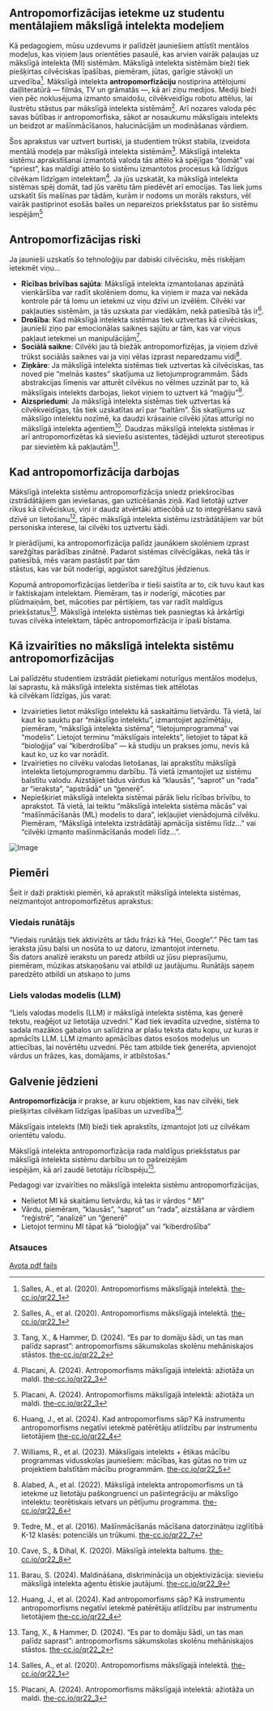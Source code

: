## Antropomorfizācijas ietekme uz studentu mentālajiem mākslīgā intelekta modeļiem

Kā pedagogiem, mūsu uzdevums ir palīdzēt jauniešiem attīstīt mentālos modeļus, kas viņiem ļaus orientēties pasaulē, kas arvien vairāk paļaujas uz mākslīgā intelekta (MI) sistēmām. Mākslīgā intelekta sistēmām bieži tiek piešķirtas cilvēciskas īpašības, piemēram, jūtas, garīgie stāvokļi un uzvedība[^1]. Mākslīgā intelekta **antropomorfizāciju** nostiprina attēlojumi daiļliteratūrā — filmās, TV un grāmatās —, kā arī ziņu medijos. Mediji bieži vien pēc noklusējuma izmanto smaidošu, cilvēkveidīgu robotu attēlus, lai ilustrētu stāstus par mākslīgā intelekta sistēmām[^1]. Arī nozares valoda pēc savas būtības ir antropomorfiska, sākot ar nosaukumu mākslīgais intelekts un beidzot ar mašīnmācīšanos, halucinācijām un modināšanas vārdiem.

Šos aprakstus var uztvert burtiski, ja studentiem trūkst stabila, izveidota mentālā modeļa par mākslīgā intelekta sistēmām[^2]. Mākslīgā intelekta sistēmu aprakstīšanai izmantotā valoda tās attēlo kā spējīgas “domāt” vai “spriest”, kas maldīgi attēlo šo sistēmu izmantotos procesus kā līdzīgus cilvēkam līdzīgam intelektam[^3]. Ja jūs uzskatāt, ka mākslīgā intelekta sistēmas spēj domāt, tad jūs varētu tām piedēvēt arī emocijas. Tas liek jums uzskatīt šīs mašīnas par tādām, kurām ir nodoms un morāls raksturs, vēl vairāk pastiprinot esošās bailes un nepareizos priekšstatus par šo sistēmu iespējām[^3]

## Antropomorfizācijas riski

Ja jaunieši uzskatīs šo tehnoloģiju par dabiski cilvēcisku, mēs riskējam ietekmēt viņu…

- **Rīcības brīvības sajūta**: Mākslīgā intelekta izmantošanas apzinātā vienkāršība var radīt skolēniem domu, ka viņiem ir maza vai nekāda kontrole pār tā lomu un ietekmi uz viņu dzīvi un izvēlēm. Cilvēki var pakļauties sistēmām, ja tās uzskata par viedākām, nekā patiesībā tās ir[^4].
- **Drošība**: Kad mākslīgā intelekta sistēmas tiek uztvertas kā cilvēciskas, jaunieši ziņo par emocionālas saiknes sajūtu ar tām, kas var viņus pakļaut ietekmei un manipulācijām[^5].
- **Sociālā saikne**: Cilvēki jau tā biežāk antropomorfizējas, ja viņiem dzīvē trūkst sociālās saiknes vai ja viņi vēlas izprast neparedzamu vidi[^6].
- **Ziņkāre**: Ja mākslīgā intelekta sistēmas tiek uztvertas kā cilvēciskas, tas noved pie “melnās kastes” skatījuma uz lietojumprogrammām. Šāds abstrakcijas līmenis var atturēt cilvēkus no vēlmes uzzināt par to, kā mākslīgais intelekts darbojas, liekot viņiem to uztvert kā “maģiju”[^7].
- **Aizspriedumi**: Ja mākslīgā intelekta sistēmas tiek uztvertas kā cilvēkveidīgas, tās tiek uzskatītas arī par “baltām”. Šis skatījums uz mākslīgo intelektu nozīmē, ka daudzi krāsainie cilvēki jūtas atturīgi no mākslīgā intelekta aģentiem[^8]. Daudzas mākslīgā intelekta sistēmas ir arī antropomorfizētas kā sieviešu asistentes, tādējādi uzturot stereotipus par sievietēm kā pakļautām[^9].

## Kad antropomorfizācija darbojas

Mākslīgā intelekta sistēmu antropomorfizācija sniedz priekšrocības izstrādātājiem gan ieviešanas, gan uzticēšanās ziņā. Kad lietotāji uztver rīkus kā cilvēciskus, viņi ir daudz atvērtāki attiecōbā uz to integrēšanu savā\
dzīvē un lietošanu[^4], tāpēc mākslīgā intelekta sistēmu izstrādātājiem var būt personiska interese, lai cilvēki tos uztvertu šādi.

Ir pierādījumi, ka antropomorfizācija palīdz jaunākiem skolēniem izprast sarežģītas parādības zinātnē. Padarot sistēmas cilvēcīgākas, nekā tās ir patiesībā, mēs varam pastāstīt par tām\
stāstus, kas var būt noderīgi, apgūstot sarežģītus jēdzienus.

Kopumā antropomorfizācijas lietderība ir tieši saistīta ar to, cik tuvu kaut kas ir faktiskajam intelektam. Piemēram, tas ir noderīgi, mācoties par plūdmaiņām, bet, mācoties par pērtiķiem, tas var radīt maldīgus priekšstatus[^2]. Mākslīgā intelekta sistēmas tiek pasniegtas kā ārkārtīgi tuvas cilvēka intelektam, tāpēc antropomorfizācija ir īpaši bīstama.

## Kā izvairīties no mākslīgā intelekta sistēmu antropomorfizācijas

Lai palīdzētu studentiem izstrādāt pietiekami noturīgus mentālos modeļus, lai saprastu, kā mākslīgā intelekta sistēmas tiek attēlotas\
kā cilvēkam līdzīgas, jūs varat:

- Izvairieties lietot mākslīgo intelektu kā saskaitāmu lietvārdu. Tā vietā, lai kaut ko sauktu par “mākslīgo intelektu”, izmantojiet apzīmētāju, piemēram, “mākslīgā intelekta sistēma”, “lietojumprogramma” vai “modelis”. Lietojot terminu “mākslīgais intelekts”, lietojiet to tāpat kā “bioloģija” vai “kiberdrošība” — kā studiju un prakses jomu, nevis kā kaut ko, uz ko var norādīt.
- Izvairieties no cilvēku valodas lietošanas, lai aprakstītu mākslīgā intelekta lietojumprogrammu darbību. Tā vietā izmantojiet uz sistēmu balstītu valodu. Aizstājiet tādus vārdus kā “klausās”, “saprot” un “rada” ar “ieraksta”, “apstrādā” un “ģenerē”.
- Nepiešķiriet mākslīgā intelekta sistēmai pārāk lielu rīcības brīvību, to aprakstot. Tā vietā, lai teiktu “mākslīgā intelekta sistēma mācās” vai “mašīnmācīšanās (ML) modelis to dara”, iekļaujiet vienādojumā cilvēku. Piemēram, “Mākslīgā intelekta izstrādātāji apmācīja sistēmu līdz…” vai “cilvēki izmanto mašīnmācīšanās modeli līdz…”.

![Image](Attēls)

## Piemēri

Šeit ir daži praktiski piemēri, kā aprakstīt mākslīgā intelekta sistēmas, neizmantojot antropomorfizētus aprakstus:

### Viedais runātājs

“Viedais runātājs tiek aktivizēts ar tādu frāzi kā “Hei, Google”.” Pēc tam tas ieraksta jūsu balsi un nosūta to uz datoru, izmantojot internetu.\
Šis dators analizē ierakstu un paredz atbildi uz jūsu pieprasījumu, piemēram, mūzikas atskaņošanu vai atbildi uz jautājumu. Runātājs saņem paredzēto atbildi un atskaņo to jums

### Liels valodas modelis (LLM)

“Liels valodas modelis (LLM) ir mākslīgā intelekta sistēma, kas ģenerē tekstu, reaģējot uz lietotāja uzvedni.” Kad tiek ievadīta uzvedne, sistēma to sadala mazākos gabalos un salīdzina ar plašu teksta datu kopu, uz kuras ir apmācīts LLM. LLM izmanto apmācības datos esošos modeļus un attiecības, lai novērtētu uzvedni. Pēc tam atbilde tiek ģenerēta, apvienojot vārdus un frāzes, kas, domājams, ir atbilstošas."

## Galvenie jēdzieni

**Antropomorfizācija** ir prakse, ar kuru objektiem, kas nav cilvēki, tiek piešķirtas cilvēkam līdzīgas īpašības un uzvedība[^1].

Mākslīgais intelekts (MI) bieži tiek aprakstīts, izmantojot ļoti uz cilvēkam orientētu valodu.

Mākslīgā intelekta antropomorfizācija rada maldīgus priekšstatus par mākslīgā intelekta sistēmu darbību un to pašreizējām\
iespējām, kā arī zaudē lietotāju rīcībspēju[^3].

Pedagogi var izvairīties no mākslīgā intelekta sistēmu antropomorfizācijas,

- Nelietot MI kā skaitāmu lietvārdu, kā tas ir vārdos “ MI”
- Vārdu, piemēram, “klausās”, “saprot” un “rada”, aizstāšana ar vārdiem “reģistrē”, “analizē” un “ģenerē”
- Lietojot terminu MI tāpat kā “bioloģija” vai “kiberdrošība”

### Atsauces

[^1]: Salles, A., et al. (2020). Antropomorfisms mākslīgajā intelektā. [the-cc.io/qr22\_1](the-cc.io/qr22_1)

[^2]: Tang, X., & Hammer, D. (2024). “Es par to domāju šādi, un tas man palīdz saprast”: antropomorfisms sākumskolas skolēnu mehāniskajos stāstos. [the-cc.io/qr22\_2](the-cc.io/qr22_2)

[^3]: Placani, A. (2024). Antropomorfisms mākslīgajā intelektā: ažiotāža un maldi. [the-cc.io/qr22\_3](the-cc.io/qr22_2)

[^4]: Huang, J., et al. (2024). Kad antropomorfisms sāp? Kā instrumentu antropomorfisms negatīvi ietekmē patērētāju atlīdzību par instrumentu lietotājiem  [the-cc.io/qr22\_4](the-cc.io/qr22_4)

[^5]: Williams, R., et al. (2023). Mākslīgais intelekts + ētikas mācību programmas vidusskolas jauniešiem: mācības, kas gūtas no trim uz projektiem balstītām mācību programmām. [the-cc.io/qr22\_5](the-cc.io/qr22_5)

[^6]: Alabed, A., et al. (2022). Mākslīgā intelekta antropomorfisms un tā ietekme uz lietotāju paškongruenci un pašintegrāciju ar mākslīgo intelektu: teorētiskais ietvars un pētījumu programma. [the-cc.io/qr22\_6](the-cc.io/qr22_6)

[^7]: Tedre, M., et al. (2016). Mašīnmācīšanās mācīšana datorzinātņu izglītībā K-12 klasēs: potenciāls un trūkumi. [the-cc.io/qr22\_7](the-cc.io/qr22_7)

[^8]: Cave, S., & Dihal, K. (2020). Mākslīgā intelekta baltums. [the-cc.io/qr22\_8](the-cc.io/qr22_8)

[^9]: Barau, S. (2024). Maldināšana, diskriminācija un objektivizācija: sieviešu mākslīgā intelekta aģentu ētiskie jautājumi. [the-cc.io/qr22\_9](the-cc.io/qr22_9)

[Avota pdf fails](https://static.raspberrypi.org/files/curriculum/quickreads/22-Pedagogy_Summary_Anthropomorphism_2025.pdf)
